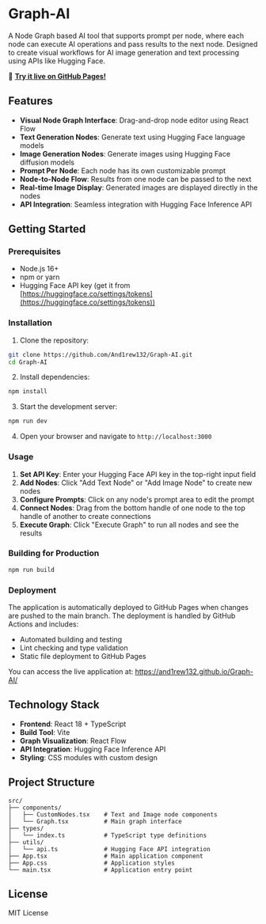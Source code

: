 # Graph-AI

A Node Graph based AI tool that supports prompt per node, where each node can execute AI operations and pass results to the next node. Designed to create visual workflows for AI image generation and text processing using APIs like Hugging Face.

🚀 **[Try it live on GitHub Pages!](https://and1rew132.github.io/Graph-AI/)**

## Features

- **Visual Node Graph Interface**: Drag-and-drop node editor using React Flow
- **Text Generation Nodes**: Generate text using Hugging Face language models
- **Image Generation Nodes**: Generate images using Hugging Face diffusion models
- **Prompt Per Node**: Each node has its own customizable prompt
- **Node-to-Node Flow**: Results from one node can be passed to the next
- **Real-time Image Display**: Generated images are displayed directly in the nodes
- **API Integration**: Seamless integration with Hugging Face Inference API

## Getting Started

### Prerequisites

- Node.js 16+ 
- npm or yarn
- Hugging Face API key (get it from [https://huggingface.co/settings/tokens](https://huggingface.co/settings/tokens))

### Installation

1. Clone the repository:
```bash
git clone https://github.com/And1rew132/Graph-AI.git
cd Graph-AI
```

2. Install dependencies:
```bash
npm install
```

3. Start the development server:
```bash
npm run dev
```

4. Open your browser and navigate to `http://localhost:3000`

### Usage

1. **Set API Key**: Enter your Hugging Face API key in the top-right input field
2. **Add Nodes**: Click "Add Text Node" or "Add Image Node" to create new nodes
3. **Configure Prompts**: Click on any node's prompt area to edit the prompt
4. **Connect Nodes**: Drag from the bottom handle of one node to the top handle of another to create connections
5. **Execute Graph**: Click "Execute Graph" to run all nodes and see the results

### Building for Production

```bash
npm run build
```

### Deployment

The application is automatically deployed to GitHub Pages when changes are pushed to the main branch. The deployment is handled by GitHub Actions and includes:

- Automated building and testing
- Lint checking and type validation
- Static file deployment to GitHub Pages

You can access the live application at: https://and1rew132.github.io/Graph-AI/

## Technology Stack

- **Frontend**: React 18 + TypeScript
- **Build Tool**: Vite
- **Graph Visualization**: React Flow
- **API Integration**: Hugging Face Inference API
- **Styling**: CSS modules with custom design

## Project Structure

```
src/
├── components/
│   ├── CustomNodes.tsx    # Text and Image node components
│   └── Graph.tsx          # Main graph interface
├── types/
│   └── index.ts           # TypeScript type definitions
├── utils/
│   └── api.ts             # Hugging Face API integration
├── App.tsx                # Main application component
├── App.css                # Application styles
└── main.tsx               # Application entry point
```

## License

MIT License